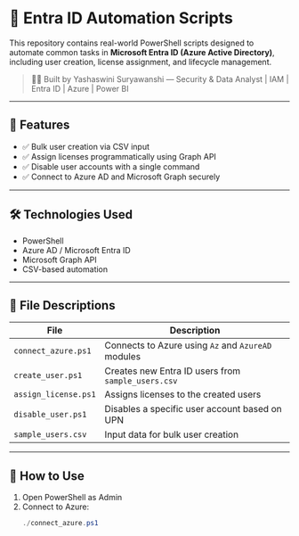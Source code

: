 # 🔐 Entra ID Automation Scripts

This repository contains real-world PowerShell scripts designed to automate common tasks in **Microsoft Entra ID (Azure Active Directory)**, including user creation, license assignment, and lifecycle management.

> 👩‍💻 Built by Yashaswini Suryawanshi — Security & Data Analyst | IAM | Entra ID | Azure | Power BI

---

## 📌 Features

- ✅ Bulk user creation via CSV input
- ✅ Assign licenses programmatically using Graph API
- ✅ Disable user accounts with a single command
- ✅ Connect to Azure AD and Microsoft Graph securely

---

## 🛠 Technologies Used

- PowerShell
- Azure AD / Microsoft Entra ID
- Microsoft Graph API
- CSV-based automation

---

## 📂 File Descriptions

| File | Description |
|------|-------------|
| `connect_azure.ps1` | Connects to Azure using `Az` and `AzureAD` modules |
| `create_user.ps1` | Creates new Entra ID users from `sample_users.csv` |
| `assign_license.ps1` | Assigns licenses to the created users |
| `disable_user.ps1` | Disables a specific user account based on UPN |
| `sample_users.csv` | Input data for bulk user creation |

---

## 🚀 How to Use

1. Open PowerShell as Admin
2. Connect to Azure:
   ```powershell
   ./connect_azure.ps1
